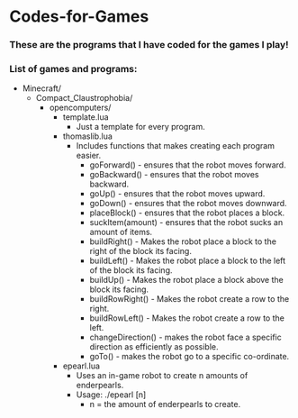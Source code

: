 # Codes-for-Games
### These are the programs that I have coded for the games I play!
### List of games and programs:

- Minecraft/
  - Compact_Claustrophobia/
    - opencomputers/
      - template.lua
        - Just a template for every program.
      - thomaslib.lua
        - Includes functions that makes creating each program easier.
          - goForward() - ensures that the robot moves forward.
          - goBackward() - ensures that the robot moves backward.
          - goUp() - ensures that the robot moves upward.
          - goDown() - ensures that the robot moves downward.
          - placeBlock() - ensures that the robot places a block.
          - suckItem(amount) - ensures that the robot sucks an amount of items.
          - buildRight() - Makes the robot place a block to the right of the block its facing.
          - buildLeft() - Makes the robot place a block to the left of the block its facing.
          - buildUp() - Makes the robot place a block above the block its facing.
          - buildRowRight() - Makes the robot create a row to the right.
          - buildRowLeft() - Makes the robot create a row to the left.
          - changeDirection() - makes the robot face a specific direction as efficiently as possible.
          - goTo() - makes the robot go to a specific co-ordinate.
      - epearl.lua
        - Uses an in-game robot to create n amounts of enderpearls.
        - Usage: ./epearl \[n\]
          - n = the amount of enderpearls to create.